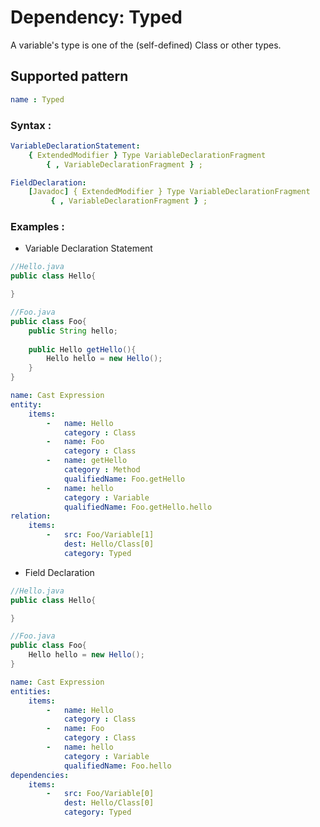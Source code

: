 # Dependency: Typed
A variable's type is one of the (self-defined) Class or other types.
## Supported pattern
```yaml
name : Typed
```
### Syntax : 
```yaml
VariableDeclarationStatement:
    { ExtendedModifier } Type VariableDeclarationFragment
        { , VariableDeclarationFragment } ;

FieldDeclaration:
    [Javadoc] { ExtendedModifier } Type VariableDeclarationFragment
         { , VariableDeclarationFragment } ;
```
### Examples : 
- Variable Declaration Statement
```java
//Hello.java
public class Hello{

}
```
```java
//Foo.java
public class Foo{
    public String hello;
    
    public Hello getHello(){
        Hello hello = new Hello();
    }
}
```
```yaml
name: Cast Expression
entity:
    items:
        -   name: Hello
            category : Class
        -   name: Foo
            category : Class
        -   name: getHello
            category : Method
            qualifiedName: Foo.getHello
        -   name: hello
            category : Variable
            qualifiedName: Foo.getHello.hello
relation:
    items:
        -   src: Foo/Variable[1]
            dest: Hello/Class[0]
            category: Typed
```
- Field Declaration
```java
//Hello.java
public class Hello{

}
```
```java
//Foo.java
public class Foo{
    Hello hello = new Hello();
}
```
```yaml
name: Cast Expression
entities:
    items:
        -   name: Hello
            category : Class
        -   name: Foo
            category : Class
        -   name: hello
            category : Variable
            qualifiedName: Foo.hello
dependencies:
    items:
        -   src: Foo/Variable[0]
            dest: Hello/Class[0]
            category: Typed
```
